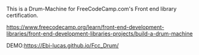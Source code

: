 This is a Drum-Machine for FreeCodeCamp.com's Front end library certification.

https://www.freecodecamp.org/learn/front-end-development-libraries/front-end-development-libraries-projects/build-a-drum-machine

DEMO:https://Ebi-lucas.github.io/Fcc_Drum/

